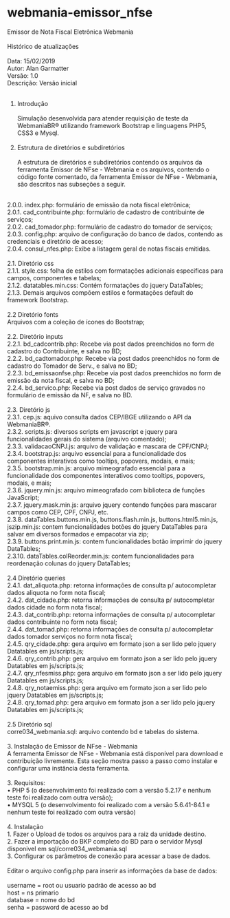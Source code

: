 # webmania-emissor_nfse
Emissor de Nota Fiscal Eletrônica Webmania<br /><br />
Histórico de atualizações <br /><br />
Data: 15/02/2019	<br />
Autor: Alan Garmatter<br />
Versão: 1.0<br />
Descrição: Versão inicial<br /><br />
1. Introdução<br /><br />
Simulação desenvolvida para atender requisição de teste da WebmaniaBR® utilizando framework Bootstrap e linguagens PHP5, CSS3 e Mysql.<br/><br/>
2. Estrutura de diretórios e subdiretórios<br /><br />
A estrutura de diretórios e subdiretórios contendo os arquivos da ferramenta Emissor de NFse - Webmania e os arquivos, contendo o código fonte comentado, da ferramenta Emissor de NFse - Webmania, são descritos nas subseções a seguir.<br />
<br />
2.0.0. index.php: formulário de emissão da nota fiscal eletrônica;<br />
2.0.1. cad_contribuinte.php: formulário de cadastro de contribuinte de serviços;<br />
2.0.2. cad_tomador.php: formulário de cadastro do tomador de serviços;<br />
2.0.3. config.php: arquivo de configuração do banco de dados, contendo as credenciais e diretório de acesso;<br />
2.0.4. consul_nfes.php: Exibe a listagem geral de notas fiscais emitidas.<br />
<br />
2.1. Diretório css<br />
2.1.1. style.css: folha de estilos com formatações adicionais especificas para campos, componentes e tabelas;<br />
2.1.2. datatables.min.css: Contém formatações do jquery DataTables;<br />
2.1.3. Demais arquivos compõem estilos e formatações default do framework Bootstrap.<br />
<br />
2.2 Diretório fonts<br />
Arquivos com a coleção de ícones do Bootstrap;<br />
<br />
2.2. Diretório inputs<br />
2.2.1. bd_cadcontrib.php: Recebe via post dados preenchidos no form de cadastro do Contribuinte, e salva no BD;<br />
2.2.2. bd_cadtomador.php: Recebe via post dados preenchidos no form de cadastro do Tomador de Serv., e salva no BD;<br />
2.2.3. bd_emissaonfse.php: Recebe via post dados preenchidos no form de emissão da nota fiscal, e salva no BD;<br />
2.2.4. bd_servico.php: Recebe via post dados de serviço gravados no formulário de emissão da NF, e salva no BD.<br />
<br />
2.3. Diretório js<br />
2.3.1. cep.js: aquivo consulta dados CEP/IBGE utilizando o API da WebmaniaBR®.<br />
2.3.2. scripts.js: diversos scripts em javascript e jquery para funcionalidades gerais do sistema (arquivo comentado);<br />
2.3.3. validacaoCNPJ.js: arquivo de validação e mascara de CPF/CNPJ;<br />
2.3.4. bootstrap.js: arquivo essencial para a funcionalidade dos componentes interativos como tooltips, popovers, modais, e mais;<br />
2.3.5. bootstrap.min.js: arquivo mimeografado essencial para a funcionalidade dos componentes interativos como tooltips, popovers, modais, e mais;<br />
2.3.6. jquery.min.js: arquivo mimeografado com biblioteca de funções JavaScript;<br />
2.3.7. jquery.mask.min.js: arquivo jquery contendo funções para mascarar campos como CEP, CPF, CNPJ, etc.<br />
2.3.8. dataTables.buttons.min.js, buttons.flash.min.js, buttons.html5.min.js, jszip.min.js: contem funcionalidades botões do jquery DataTables para salvar em diversos formados e empacotar via zip;<br />
2.3.9. buttons.print.min.js: contem funcionalidades botão imprimir do jquery DataTables;<br />
2.3.10. dataTables.colReorder.min.js: contem funcionalidades para reordenação colunas do jquery DataTables;<br />
<br />
2.4 Diretório queries<br />
2.4.1. dat_aliquota.php: retorna informações de consulta p/ autocompletar dados aliquota no form nota fiscal;<br />
2.4.2. dat_cidade.php: retorna informações de consulta p/ autocompletar dados cidade no form nota fiscal;<br />
2.4.3. dat_contrib.php: retorna informações de consulta p/ autocompletar dados contribuinte no form nota fiscal;<br />
2.4.4. dat_tomad.php: retorna informações de consulta p/ autocompletar dados tomador serviços no form nota fiscal;<br />
2.4.5. qry_cidade.php: gera arquivo em formato json a ser lido pelo jquery Datatables em js/scripts.js;<br />
2.4.6. qry_contrib.php: gera arquivo em formato json a ser lido pelo jquery Datatables em js/scripts.js;<br />
2.4.7. qry_nfesmiss.php: gera arquivo em formato json a ser lido pelo jquery Datatables em js/scripts.js;<br />
2.4.8. qry_notaemiss.php: gera arquivo em formato json a ser lido pelo jquery Datatables em js/scripts.js;<br />
2.4.8. qry_tomad.php: gera arquivo em formato json a ser lido pelo jquery Datatables em js/scripts.js;<br />
<br />
2.5 Diretório sql<br />
corre034_webmania.sql: arquivo contendo bd e tabelas do sistema.<br />
<br />
3. Instalação de Emissor de NFse - Webmania<br />
A ferramenta Emissor de NFse - Webmania está disponível para download e contribuição livremente. Esta seção mostra passo a passo como instalar e configurar uma instância desta ferramenta.<br />
<br />
3. Requisitos:<br />
• PHP 5 (o desenvolvimento foi realizado com a versão 5.2.17 e nenhum teste foi realizado com outra versão);<br />
• MYSQL 5 (o desenvolvimento foi realizado com a versão 5.6.41-84.1 e nenhum teste foi realizado com outra versão)
<br /><br />
4. Instalação<br />
1. Fazer o Upload de todos os arquivos para a raiz da unidade destino.<br />
2. Fazer a importação do BKP completo do BD para o servidor Mysql disponivel em sql/corre034_webmania.sql<br />
3. Configurar os parâmetros de conexão para acessar a base de dados.<br />
<br />
Editar o arquivo config.php para inserir as informações da base de dados:<br />
<br />
username = root ou usuario padrão de acesso ao bd<br />
host = ns primario<br />
database = nome do bd<br />
senha = password de acesso ao bd<br />
